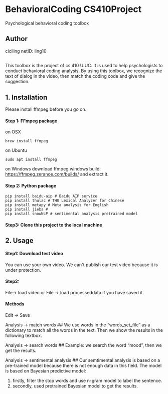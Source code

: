 # BehavioralCoding CS410Project
Psychological behavioral coding toolbox

## Author
ciciling netID: ling10
## 
This toolbox is the project of cs 410 UIUC. It is used to help psychologists to conduct behavioral coding analysis. By using this toolbox, we recognize the text of dialog in the video, then match the coding code and give the suggestion.

## 1. Installation

Please install ffmpeg before you go on.
#### Step 1: FFmpeg package
on OSX
~~~
brew install ffmpeg
~~~
on Ubuntu
~~~
sudo apt install ffmpeg
~~~
on Windows
download ffmpeg windows build: https://ffmpeg.zeranoe.com/builds/ and extract it.



#### Step 2: Python package
~~~{.python}
pip install baidu-aip # Baidu AIP service
pip install thulac # THU Lexical Analyzer for Chinese
pip install metapy # Meta analysis for English
pip install jieba # 
pip install snowNLP # sentimental analysis pretrained model
~~~

#### Step3: Clone this project to the local machine



## 2. Usage

#### Step1: Download test video
You can use your own video. We can't publish our test video because it is under protection.

#### Step2:
File-> load video or File -> load processeddata if you have saved it.

#### Methods

Edit -> Save

Analysis -> match words ##
We use words in the “words_set_file” as a dictionary to match all the words in the text. Then we show the results in the following textbox.

Analysis -> search words ##
Example: we search the word “mood”, then we get the results.


Analysis -> sentimental analysis ##
Our semtimental analysis is based on a pre-trained model because there is not enough data
in this field.
The model is based on Bayesian predictive model:
1. firstly, filter the stop words and use n-gram model to label the sentence.
2. secondly, used pretrained Bayesian model to get the results.
